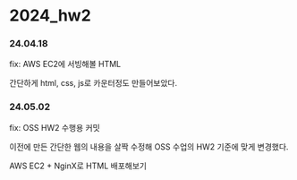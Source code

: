 # 2024_hw2

### 24.04.18

fix: AWS EC2에 서빙해볼 HTML

간단하게 html, css, js로 카운터정도 만들어보았다.

### 24.05.02

fix: OSS HW2 수행용 커밋

이전에 만든 간단한 웹의 내용을 살짝 수정해 OSS 수업의 HW2 기준에 맞게
변경했다.

AWS EC2 + NginX로 HTML 배포해보기
